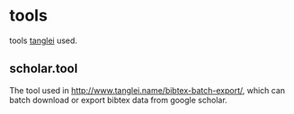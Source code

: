 tools
=====
tools [tanglei](http://www.tanglei.name) used.

scholar.tool 
---
The tool used in http://www.tanglei.name/bibtex-batch-export/, which can batch download or export bibtex data from google scholar.
